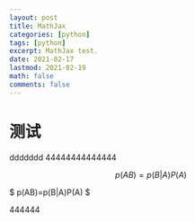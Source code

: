 ```yaml
---
layout: post
title: MathJax
categories: [python]
tags: [python]
excerpt: MathJax test.
date: 2021-02-17
lastmod: 2021-02-19
math: false
comments: false
---
```


# 测试
ddddddd
44444444444444

$$
p(AB)=p(B|A)P(A)
$$



$ p(AB)=p(B|A)P(A) $

444444

